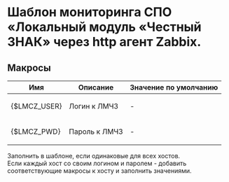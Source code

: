 # Шаблон мониторинга СПО «Локальный модуль «Честный ЗНАК» через http агент Zabbix.

## Макросы

|Имя|Описание|Значение по умолчанию|
|----|-----------|-------|
|{$LMCZ_USER}|Логин к ЛМЧЗ|<p>-</p>|
|{$LMCZ_PWD}|Пароль к ЛМЧЗ|<p>-</p>|

Заполнить в шаблоне, если одинаковые для всех хостов.<br/>
Если каждый хост со своим логином и паролем - добавить соответствующие макросы к хосту и заполнить значениями.

